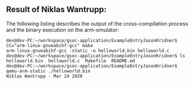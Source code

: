 ## Result of Niklas Wantrupp:
The following listing describes the output of the cross-compilation process and the binary execution on the arm-emulator:

```console
dev@dev-PC:~/workspace/gsoc-application/ExampleEntryJasonKridner$ CC="arm-linux-gnueabihf-gcc" make
arm-linux-gnueabihf-gcc -static -o helloworld.bin helloworld.c
dev@dev-PC:~/workspace/gsoc-application/ExampleEntryJasonKridner$ ls
helloworld.bin  helloworld.c  Makefile  README.md
dev@dev-PC:~/workspace/gsoc-application/ExampleEntryJasonKridner$ qemu-arm-static ./helloworld.bin
Niklas Wantrupp - Mar 24 2020
```

